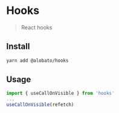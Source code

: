 # Hooks

> React hooks

## Install

```sh
yarn add @alobato/hooks
```

## Usage

```js
import { useCallOnVisible } from 'hooks'
...
useCallOnVisible(refetch)
```
